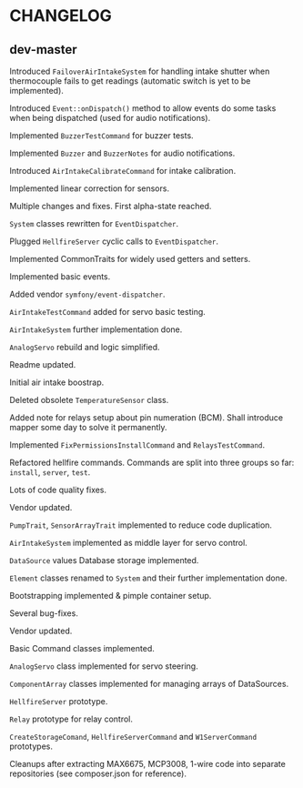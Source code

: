 # CHANGELOG

## dev-master

Introduced `FailoverAirIntakeSystem` for handling intake shutter when 
thermocouple fails to get readings (automatic switch is yet to be implemented).

Introduced `Event::onDispatch()` method to allow events do some tasks when
being dispatched (used for audio notifications).

Implemented `BuzzerTestCommand` for buzzer tests.

Implemented `Buzzer` and `BuzzerNotes` for audio notifications. 

Introduced `AirIntakeCalibrateCommand` for intake calibration.

Implemented linear correction for sensors.

Multiple changes and fixes. First alpha-state reached.

`System` classes rewritten for `EventDispatcher`.

Plugged `HellfireServer` cyclic calls to `EventDispatcher`.

Implemented CommonTraits for widely used getters and setters.

Implemented basic events.

Added vendor `symfony/event-dispatcher`.

`AirIntakeTestCommand` added for servo basic testing.

`AirIntakeSystem` further implementation done.

`AnalogServo` rebuild and logic simplified.

Readme updated.

Initial air intake boostrap.

Deleted obsolete `TemperatureSensor` class.

Added note for relays setup about pin numeration (BCM). Shall introduce mapper
 some day to solve it permanently.

Implemented `FixPermissionsInstallCommand` and `RelaysTestCommand`.

Refactored hellfire commands. Commands are split into three groups so far:
 `install`, `server`, `test`.

Lots of code quality fixes.

Vendor updated.

`PumpTrait`, `SensorArrayTrait` implemented to reduce code duplication.
  
`AirIntakeSystem` implemented as middle layer for servo control.

`DataSource` values Database storage implemented.

`Element` classes renamed to `System` and their further implementation done.

Bootstrapping implemented & pimple container setup.

Several bug-fixes.

Vendor updated.

Basic Command classes implemented.

`AnalogServo` class implemented for servo steering. 

`ComponentArray` classes implemented for managing arrays of DataSources.

`HellfireServer` prototype.

`Relay` prototype for relay control.

`CreateStorageComand`, `HellfireServerCommand` and `W1ServerCommand` prototypes.

Cleanups after extracting MAX6675, MCP3008, 1-wire code into separate
repositories (see composer.json for reference).  

